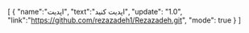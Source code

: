 [
{
"name":"اپدیت",
"text":"اپدیت کنید",
"update": "1.0",
"link":"https://github.com/rezazadeh1/Rezazadeh.git",
"mode": true
}
]
